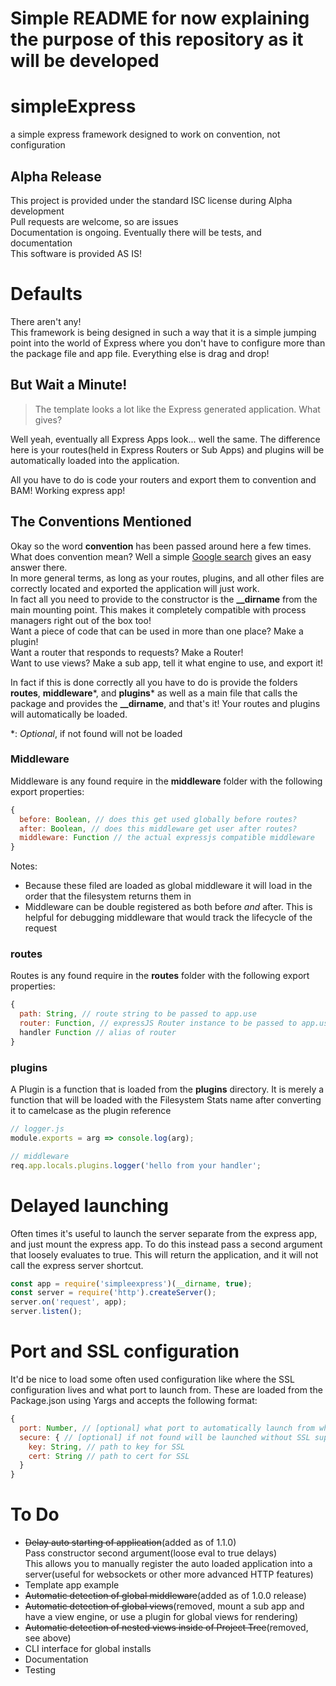 # Simple README for now explaining the purpose of this repository as it will be developed

# simpleExpress
a simple express framework designed to work on convention, not configuration

## Alpha Release
This project is provided under the standard ISC license during Alpha development  
Pull requests are welcome, so are issues  
Documentation is ongoing. Eventually there will be tests, and documentation  
This software is provided AS IS!

# Defaults
There aren't any!  
This framework is being designed in such a way that it is a simple jumping point into the world of Express where you don't have to configure more than the package file and app file. Everything else is drag and drop!
## But Wait a Minute!
> The template looks a lot like the Express generated application. What gives?

Well yeah, eventually all Express Apps look... well the same. The difference here is your routes(held in Express Routers or Sub Apps) and plugins will be automatically loaded into the application.

All you have to do is code your routers and export them to convention and BAM! Working express app!
## The Conventions Mentioned
Okay so the word **convention** has been passed around here a few times. What does convention mean? Well a simple [Google search](https://google.com) gives an easy answer there.  
In more general terms, as long as your routes, plugins, and all other files are correctly located and exported the application will just work.  
In fact all you need to provide to the constructor is the **__dirname** from the main mounting point. This makes it completely compatible with process managers right out of the box too!  
Want a piece of code that can be used in more than one place? Make a plugin!  
Want a router that responds to requests? Make a Router!  
Want to use views? Make a sub app, tell it what engine to use, and export it!

In fact if this is done correctly all you have to do is provide the folders **routes**, **middleware**\*, and **plugins**\* as well as a main file that calls the package and provides the **__dirname**, and that's it! Your routes and plugins will automatically be loaded.

\*: *Optional*, if not found will not be loaded

### Middleware
Middleware is any found require in the **middleware** folder with the following export properties:

```js
{
  before: Boolean, // does this get used globally before routes?
  after: Boolean, // does this middleware get user after routes?
  middleware: Function // the actual expressjs compatible middleware
}
```
Notes:

 - Because these filed are loaded as global middleware it will load in the order that the filesystem returns them in
 - Middleware can be double registered as both before *and* after. This is helpful for debugging middleware that would track the lifecycle of the request
 
### routes
Routes is any found require in the **routes** folder with the following export properties:

```js
{
  path: String, // route string to be passed to app.use
  router: Function, // expressJS Router instance to be passed to app.use
  handler Function // alias of router
}
```

### plugins
A Plugin is a function that is loaded from the **plugins** directory. It is merely a function that will be loaded with the Filesystem Stats name after converting it to camelcase as the plugin reference
```js
// logger.js
module.exports = arg => console.log(arg);

// middleware
req.app.locals.plugins.logger('hello from your handler';
```

# Delayed launching
Often times it's useful to launch the server separate from the express app, and just mount the express app. To do this instead pass a second argument that loosely evaluates to true. This will return the application, and it will not call the express server shortcut.  
```javascript
const app = require('simpleexpress')(__dirname, true);
const server = require('http').createServer();
server.on('request', app);
server.listen();
```

# Port and SSL configuration
It'd be nice to load some often used configuration like where the SSL configuration lives and what port to launch from. These are loaded from the Package.json using Yargs and accepts the following format:
```js
{
  port: Number, // [optional] what port to automatically launch from when done scaffolding. If not found random
  secure: { // [optional] if not found will be launched without SSL support over plain HTTP port
    key: String, // path to key for SSL
    cert: String // path to cert for SSL
  }
}
```

# To Do
 - ~~Delay auto starting of application~~(added as of 1.1.0)  
 Pass constructor second argument(loose eval to true delays)  
 This allows you to manually register the auto loaded application into a server(useful for websockets or other more advanced HTTP features)
 - Template app example
 - ~~Automatic detection of global middleware~~(added as of 1.0.0 release)
 - ~~Automatic detection of global views~~(removed, mount a sub app and have a view engine, or use a plugin for global views for rendering)
 - ~~Automatic detection of nested views inside of Project Tree~~(removed, see above)
 - CLI interface for global installs
 - Documentation
 - Testing
